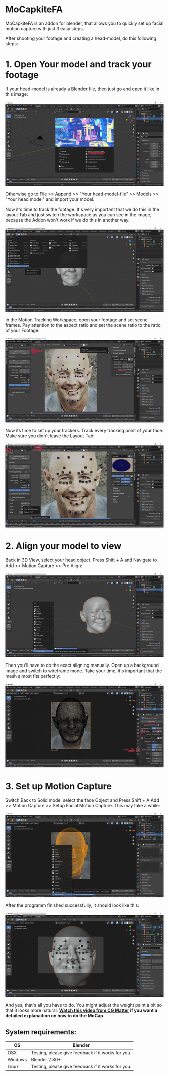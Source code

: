 # MoCapkiteFA
MoCapkiteFA is an addon for blender, that allows you to quickly set up facial motion capture with just 3 easy steps.



After shooting your footage and creating a head-model, do this following steps:


# 1. Open Your model and track your footage

If your head-model is already a Blender file, then just go and open it like in this image:

![Open Headfile](/Screenshots/Face_Mocap_Screenshot1.png?raw=true)

Otherwise go to File >> Append >> "Your head-model-file" >> Models >> "Your head model" and import your model.


Now it's time to track the footage.
It's very important that we do this in the layout Tab and just switch the workspace as you can see in the image, because the Addon won't work if we do this in another way.


![Switch Workspace](/Screenshots/Face_Mocap_Screenshot2.png?raw=true)


In the Motion Tracking Workspace, open your footage and set scene frames. Pay attention to the aspect ratio and set the scene ratio to the ratio of your Footage: 


![Open Footage](/Screenshots/Face_Mocap_Screenshot3.png?raw=true)


Now its time to set up your trackers. Track every tracking point of your face. Make sure you didn't leave the Layout Tab:

![Track](/Screenshots/Face_Mocap_Screenshot4.png?raw=true)


# 2. Align your model to view

Back in 3D View, select your head object. Press Shift + A and Navigate to Add >> Motion Capture >> Pre Align:

![Pre Align](/Screenshots/Face_Mocap_Screenshot5.png?raw=true)

Then you'll have to do the exact aligning manually. Open up a background image and switch to wireframe mode. Take your time, it's important that the mesh almost fits perfectly:

![Align](/Screenshots/Face_Mocap_Screenshot6.png?raw=true)

# 3. Set up Motion Capture

Switch Back to Solid mode, select the face Object and Press Shift + A Add >> Motion Capture >> Setup Facial Motion Capture. This may take a while:

![Setup MoCap](/Screenshots/Face_Mocap_Screenshot7.png?raw=true)

After the programm finished successfully, it should look like this:

![Finished](/Screenshots/Face_Mocap_Screenshot8.png?raw=true)

And yes, that's all you have to do. You might adjust the weight paint a bit so that it looks more natural.
**[Watch this video from CG Matter](https://www.youtube.com/watch?v=uNK8S19OSmA) if you want a detailed explanaition on how to do the MoCap.**

## System requirements:
| **OS** | **Blender** |
| ------------- | ------------- |
| OSX | Testing, please give feedback if it works for you. |
| Windows | Blender 2.80+ |
| Linux | Testing, please give feedback if it works for you. |
